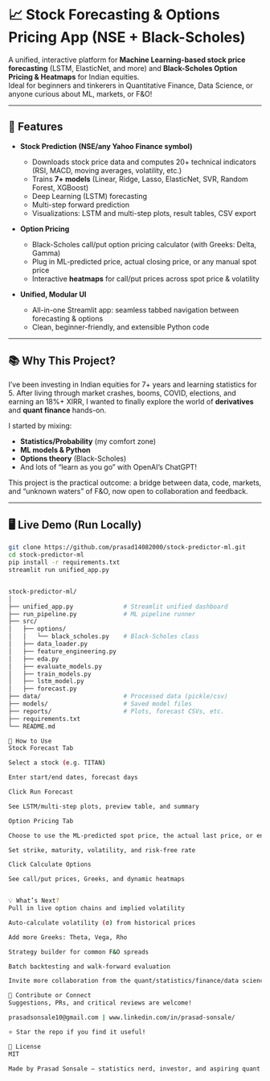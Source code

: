 # 📈 Stock Forecasting & Options Pricing App (NSE + Black-Scholes)

A unified, interactive platform for **Machine Learning-based stock price forecasting** (LSTM, ElasticNet, and more) and **Black-Scholes Option Pricing & Heatmaps** for Indian equities.  
Ideal for beginners and tinkerers in Quantitative Finance, Data Science, or anyone curious about ML, markets, or F&O!

---

## 🚀 Features

- **Stock Prediction (NSE/any Yahoo Finance symbol)**
  - Downloads stock price data and computes 20+ technical indicators (RSI, MACD, moving averages, volatility, etc.)
  - Trains **7+ models** (Linear, Ridge, Lasso, ElasticNet, SVR, Random Forest, XGBoost)
  - Deep Learning (LSTM) forecasting
  - Multi-step forward prediction
  - Visualizations: LSTM and multi-step plots, result tables, CSV export

- **Option Pricing**
  - Black-Scholes call/put option pricing calculator (with Greeks: Delta, Gamma)
  - Plug in ML-predicted price, actual closing price, or any manual spot price
  - Interactive **heatmaps** for call/put prices across spot price & volatility

- **Unified, Modular UI**
  - All-in-one Streamlit app: seamless tabbed navigation between forecasting & options
  - Clean, beginner-friendly, and extensible Python code

---

## 📚 Why This Project?

I’ve been investing in Indian equities for 7+ years and learning statistics for 5. After living through market crashes, booms, COVID, elections, and earning an 18%+ XIRR, I wanted to finally explore the world of **derivatives** and **quant finance** hands-on.

I started by mixing:
- **Statistics/Probability** (my comfort zone)
- **ML models & Python**
- **Options theory** (Black-Scholes)
- And lots of “learn as you go” with OpenAI’s ChatGPT!

This project is the practical outcome: a bridge between data, code, markets, and “unknown waters” of F&O, now open to collaboration and feedback.

---

## 🖥️ Live Demo (Run Locally)

```bash
git clone https://github.com/prasad14082000/stock-predictor-ml.git
cd stock-predictor-ml
pip install -r requirements.txt
streamlit run unified_app.py


stock-predictor-ml/
│
├── unified_app.py              # Streamlit unified dashboard
├── run_pipeline.py             # ML pipeline runner
├── src/
│   ├── options/
│   │   └── black_scholes.py    # Black-Scholes class
│   ├── data_loader.py
│   ├── feature_engineering.py
│   ├── eda.py
│   ├── evaluate_models.py
│   ├── train_models.py
│   ├── lstm_model.py
│   ├── forecast.py
├── data/                       # Processed data (pickle/csv)
├── models/                     # Saved model files
├── reports/                    # Plots, forecast CSVs, etc.
├── requirements.txt
└── README.md

📝 How to Use
Stock Forecast Tab

Select a stock (e.g. TITAN)

Enter start/end dates, forecast days

Click Run Forecast

See LSTM/multi-step plots, preview table, and summary

Option Pricing Tab

Choose to use the ML-predicted spot price, the actual last price, or enter a custom spot price

Set strike, maturity, volatility, and risk-free rate

Click Calculate Options

See call/put prices, Greeks, and dynamic heatmaps


💡 What’s Next?
Pull in live option chains and implied volatility

Auto-calculate volatility (σ) from historical prices

Add more Greeks: Theta, Vega, Rho

Strategy builder for common F&O spreads

Batch backtesting and walk-forward evaluation

Invite more collaboration from the quant/statistics/finance/data science community!

🤝 Contribute or Connect
Suggestions, PRs, and critical reviews are welcome!

prasadsonsale10@gmail.com | www.linkedin.com/in/prasad-sonsale/

⭐ Star the repo if you find it useful!

📜 License
MIT

Made by Prasad Sonsale — statistics nerd, investor, and aspiring quant. Built with ❤️, curiosity, and lots of Python.

